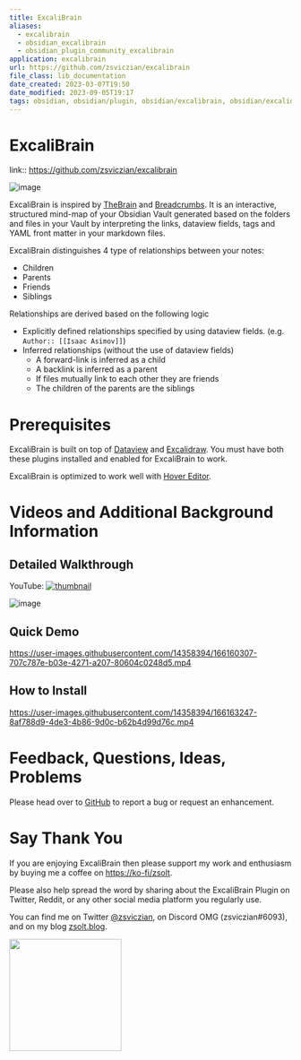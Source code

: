 ```yaml
---
title: ExcaliBrain
aliases:
  - excalibrain
  - obsidian_excalibrain
  - obsidian_plugin_community_excalibrain
application: excalibrain
url: https://github.com/zsviczian/excalibrain
file_class: lib_documentation
date_created: 2023-03-07T19:50
date_modified: 2023-09-05T19:17
tags: obsidian, obsidian/plugin, obsidian/excalibrain, obsidian/excalidraw
---
```

# ExcaliBrain

link:: <https://github.com/zsviczian/excalibrain>

![image](https://user-images.githubusercontent.com/14358394/169708284-9b81233c-a672-4346-ab01-2ea6241c8a6f.png)

ExcaliBrain is inspired by [TheBrain](https://www.thebrain.com) and [Breadcrumbs](https://github.com/SkepticMystic/breadcrumbs). It is an interactive, structured mind-map of your Obsidian Vault generated based on the folders and files in your Vault by interpreting the links, dataview fields, tags and YAML front matter in your markdown files.

ExcaliBrain distinguishes 4 type of relationships between your notes:

- Children
- Parents
- Friends
- Siblings

Relationships are derived based on the following logic

- Explicitly defined relationships specified by using dataview fields. (e.g. `Author:: [[Isaac Asimov]]`)
- Inferred relationships (without the use of dataview fields)
  - A forward-link is inferred as a child
  - A backlink is inferred as a parent
  - If files mutually link to each other they are friends
  - The children of the parents are the siblings

# Prerequisites

ExcaliBrain is built on top of [Dataview](https://github.com/blacksmithgu/obsidian-dataview) and [Excalidraw](https://github.com/zsviczian/obsidian-excalidraw-plugin). You must have both these plugins installed and enabled for ExcaliBrain to work.

ExcaliBrain is optimized to work well with [Hover Editor](https://github.com/nothingislost/obsidian-hover-editor).

# Videos and Additional Background Information

## Detailed Walkthrough

YouTube:
[![thumbnail](https://user-images.githubusercontent.com/14358394/169708346-9e41289d-9536-43ec-8f70-2d2ad2d369d6.png)](https://youtu.be/gOkniMkDPyM)

![image](https://user-images.githubusercontent.com/14358394/169708182-0096a714-4c6c-4d81-a8f0-8d2237faa300.png)

## Quick Demo

<https://user-images.githubusercontent.com/14358394/166160307-707c787e-b03e-4271-a207-80604c0248d5.mp4>

## How to Install

<https://user-images.githubusercontent.com/14358394/166163247-8af788d9-4de3-4b86-9d0c-b62b4d99d76c.mp4>

# Feedback, Questions, Ideas, Problems

Please head over to [GitHub](https://github.com/zsviczian/excalibrain/issues) to report a bug or request an enhancement.

# Say Thank You

If you are enjoying ExcaliBrain then please support my work and enthusiasm by buying me a coffee on [https://ko-fi/zsolt](https://ko-fi.com/zsolt).

Please also help spread the word by sharing about the ExcaliBrain Plugin on Twitter, Reddit, or any other social media platform you regularly use.

You can find me on Twitter [@zsviczian](https://twitter.com/zsviczian), on Discord OMG (zsviczian#6093), and on my blog [zsolt.blog](https://zsolt.blog).

[<img style="float:left" src="https://user-images.githubusercontent.com/14358394/115450238-f39e8100-a21b-11eb-89d0-fa4b82cdbce8.png" width="200">](https://ko-fi.com/zsolt)
